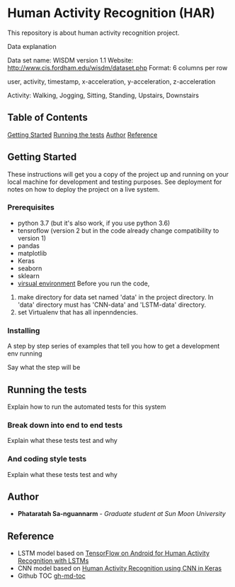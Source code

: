 # Human Activity Recognition (HAR)

This repository is about human activity recognition project.

Data explanation

Data set name: WISDM version 1.1
Website:  http://www.cis.fordham.edu/wisdm/dataset.php
Format: 6 columns per row

user, activity, timestamp, x-acceleration, y-acceleration, z-acceleration

Activity: Walking, Jogging, Sitting, Standing, Upstairs, Downstairs 

## Table of Contents
<!--ts-->
[Getting Started](##gettingstarted)
[Running the tests](##runningthetests)
[Author](##author)
[Reference](##reference)

<!--te-->
## Getting Started

These instructions will get you a copy of the project up and running on your local machine for development and testing purposes. See deployment for notes on how to deploy the project on a live system.

### Prerequisites

- python 3.7 (but it's also work, if you use python 3.6)
- tensroflow (version 2 but in the code already change compatibility to version 1)
- pandas
- matplotlib
- Keras
- seaborn
- sklearn
- [virsual environment](https://docs.python.org/3/tutorial/venv.html)
Before you run the code,
1. make directory for data set named 'data' in the project directory. In 'data' directory must has 'CNN-data' and 'LSTM-data' directory.
2. set Virtualenv that has all inpenndencies.

### Installing

A step by step series of examples that tell you how to get a development env running

Say what the step will be


## Running the tests

Explain how to run the automated tests for this system

### Break down into end to end tests

Explain what these tests test and why


### And coding style tests

Explain what these tests test and why


## Author

* **Phataratah Sa-nguannarm** - *Graduate student at Sun Moon University*

## Reference
- LSTM model based on [TensorFlow on Android for Human Activity Recognition with LSTMs](https://github.com/curiousily/TensorFlow-on-Android-for-Human-Activity-Recognition-with-LSTMs)
- CNN model based on [Human Activity Recognition using CNN in Keras](https://github.com/Shahnawax/HAR-CNN-Keras)
- Github TOC [gh-md-toc](https://github.com/ekalinin/github-markdown-toc/blob/master/README.md)
